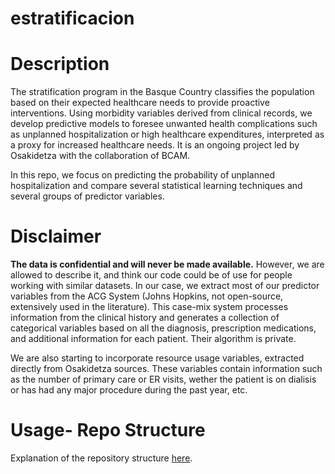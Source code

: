 # estratificacion

# Description

The stratification program in the Basque Country classifies the population based on their expected healthcare needs to provide proactive interventions. Using morbidity variables derived from clinical records, we develop predictive models to foresee unwanted health complications such as unplanned hospitalization or high healthcare expenditures, interpreted as a proxy for increased healthcare needs. It is an ongoing project led by Osakidetza with the collaboration of BCAM.

In this repo, we focus on predicting the probability of unplanned hospitalization and compare several statistical learning techniques and several groups of predictor variables.

# Disclaimer 

**The data is confidential and will never be made available.**
However, we are allowed to describe it, and think our code could be of use for people working with similar datasets.
In our case, we extract most of our predictor variables from the ACG System (Johns Hopkins, not open-source, extensively used in the literature). This case-mix system processes information from the clinical history and generates a collection of categorical variables based on all the diagnosis, prescription medications, and additional information for each patient. Their algorithm is private. 

We are also starting to incorporate resource usage variables, extracted directly from Osakidetza sources. These variables contain information such as the number of primary care or ER visits, wether the patient is on dialisis or has had any major procedure during the past year, etc.

# Usage- Repo Structure

Explanation of the repository structure [here](https://github.com/AlexOlza/estratificacion/blob/2ff68b6833a2b7676cbc2c522a9f20c0584ba7d9/docs/structure.md).


